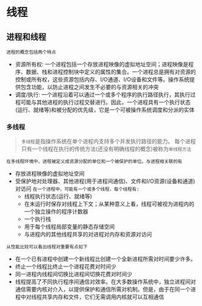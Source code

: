 # 线程

## 进程和线程
`进程的概念包括两个特点`
- 资源所有权: 一个进程包括一个存放进程映像的虚拟地址空间；进程映像是程序、数据、栈和进程控制块中定义的属性的集合。一个进程总是拥有对资源的控制或所有权，这些资源包括内存、I/O通道、I/O设备和文件等。操作系统提供包含功能，以防止进程之间发生不必要的与资源相关的冲突
- 调度/执行: 一个进程沿着可以通过一个或多个程序的执行路径执行，其执行过程可能与其他进程的执行过程交替进行。因此，一个进程具有一个执行状态(运行、就绪等)和被分配的优先级，它是一个可被操作系统调度和分派的实体

### 多线程
> `多线程`是指操作系统在单个进程内支持多个并发执行路径的能力。
> 每个进程只有一个线程在执行的传统方法(还没有明确线程的概念)被称为`单线程方法`

`在多线程环境中，进程被定义成资源分配的单位和一个被保护的单位。与进程相关联的有`
- 存放进程映像的虚拟地址空间
- 受保护地对处理器、其他进程(用于进程间通信)、文件和I/O资源(设备和通道)对访问
`在一个进程中，可能有一个或多个线程，每个线程有:`
    - 线程执行状态(运行、就绪等)
    - 在未运行时保存对线程上下文；从某种意义上看，线程可被视为进程内的一个独立操作的程序计数器
    - 一个执行栈
    - 用于每个线程局部变量的静态存储空间
    - 与进程内的其他线程共享的对进程对内存和资源对访问

`从性能比较可以看出线程对重要有点如下`
- 在一个已有进程中创建一个新线程比创建一个全新进程所需对时间要少许多。
- 终止一个线程比终止一个进程花费对时间少
- 同一进程内线程间切换比进程间切换花费对时间少
- 线程提高了不同执行程序间通信对效率。在大多数操作系统中，独立进程间对通信需要内核对介入，以提供保护和通信所需对机制。但是，由于在同一个进程中对线程共享内存和文件，它们无需调用内核就可以互相通信


